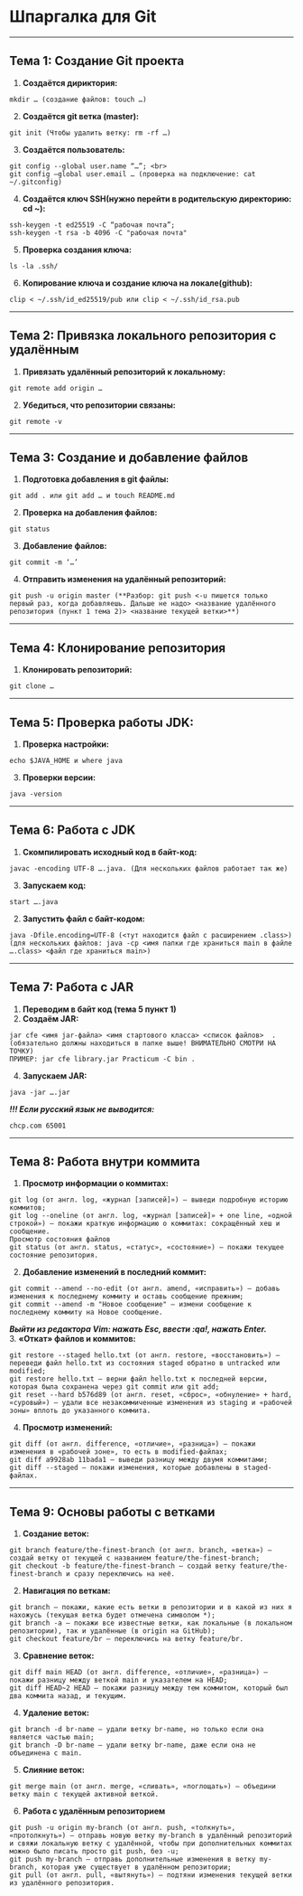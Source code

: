 # **Шпаргалка для Git**

---

## **Тема 1: Создание Git проекта**

1. **Создаётся дириктория:**
```
mkdir … (создание файлов: touch …)
```
2. **Создаётся git ветка (master):** 
```
git init (Чтобы удалить ветку: rm -rf …) 
```
3. **Создаётся пользователь:** 
```
git config --global user.name “…”; <br> 
git config –global user.email … (проверка на подключение: cat ~/.gitconfig)
```
4. **Создаётся ключ SSH(нужно перейти в родительскую директорию: cd ~):** 
```
ssh-keygen -t ed25519 -C “рабочая почта”;
ssh-keygen -t rsa -b 4096 -C "рабочая почта" 
```
5. **Проверка создания ключа:**
```
ls -la .ssh/ 
```
6. **Копирование ключа и создание ключа на локале(github):** 
```
clip < ~/.ssh/id_ed25519/pub или clip < ~/.ssh/id_rsa.pub 
```

---

## **Тема 2: Привязка локального репозитория с удалённым** 

1. **Привязать удалённый репозиторий к локальному:**
```
git remote add origin … 
```
2. **Убедиться, что репозитории связаны:** 
```
git remote -v
```

---

## **Тема 3: Создание и добавление файлов**

1. **Подготовка добавления в git файлы:**
```
git add . или git add … и touch README.md 
```
2. **Проверка на добавления файлов:** 
```
git status 
```
3. **Добавление файлов:** 
```
git commit -m ‘…’ 
```
4. **Отправить изменения на удалённый репозиторий:** 
```
git push -u origin master (**Разбор: git push <-u пишется только первый раз, когда добавляешь. Дальше не надо> <название удалённого репозитория (пункт 1 тема 2)> <название текущей ветки>**) 
```

---

## **Тема 4: Клонирование репозитория** 

1.  **Клонировать репозиторий:** 
```
git clone …
```

---

## **Тема 5: Проверка работы JDK:**
1. **Проверка настройки:**
```
echo $JAVA_HOME и where java
```
3. **Проверки версии:**
```
java -version
```

---


## **Тема 6: Работа с JDK**
1. **Скомпилировать исходный код в байт-код:**
```
javac -encoding UTF-8 ….java. (Для нескольких файлов работает так же)
```
3. **Запускаем код:**
```
start ….java
```
2. **Запустить файл с байт-кодом:**
```
java -Dfile.encoding=UTF-8 (<тут находится файл с расширением .class>) (для нескольких файлов: java -cp <имя папки где храниться main в файле ….class> <файл где храниться main>)
```

---


## **Тема 7: Работа с JAR**
1. **Переводим в байт код (тема 5 пункт 1)**
2. **Создаём JAR:**
```
jar cfe <имя jar-файла> <имя стартового класса> <список файлов>  . (обязательно должны находиться в папке выше! ВНИМАТЕЛЬНО СМОТРИ НА ТОЧКУ)
ПРИМЕР: jar cfe library.jar Practicum -C bin .
```
4. **Запускаем JAR:**
```
java -jar ….jar
```
***!!! Если русский язык не выводится:*** 
```
chcp.com 65001
```

---


## **Тема 8: Работа внутри коммита**
1. **Просмотр информации о коммитах:**
```
git log (от англ. log, «журнал [записей]») — выведи подробную историю коммитов;
git log --oneline (от англ. log, «журнал [записей]» + one line, «одной строкой») — покажи краткую информацию о коммитах: сокращённый хеш и сообщение.
Просмотр состояния файлов
git status (от англ. status, «статус», «состояние») — покажи текущее состояние репозитория.
```
2. **Добавление изменений в последний коммит:**
```
git commit --amend --no-edit (от англ. amend, «исправить») — добавь изменения к последнему коммиту и оставь сообщение прежним;
git commit --amend -m "Новое сообщение" — измени сообщение к последнему коммиту на Новое сообщение.
```
***Выйти из редактора Vim: нажать Esc, ввести :qa!, нажать Enter.***  
3. **«Откат» файлов и коммитов:**
```
git restore --staged hello.txt (от англ. restore, «восстановить») — переведи файл hello.txt из состояния staged обратно в untracked или modified;
git restore hello.txt — верни файл hello.txt к последней версии, которая была сохранена через git commit или git add;
git reset --hard b576d89 (от англ. reset, «сброс», «обнуление» + hard, «суровый») — удали все незакоммиченные изменения из staging и «рабочей зоны» вплоть до указанного коммита.
```
4. **Просмотр изменений:**
```
git diff (от англ. difference, «отличие», «разница») — покажи изменения в «рабочей зоне», то есть в modified-файлах;
git diff a9928ab 11bada1 — выведи разницу между двумя коммитами;
git diff --staged — покажи изменения, которые добавлены в staged-файлах.
```

---


## **Тема 9: Основы работы с ветками**
1. **Создание веток:**
```
git branch feature/the-finest-branch (от англ. branch, «ветка») — создай ветку от текущей с названием feature/the-finest-branch;
git checkout -b feature/the-finest-branch — создай ветку feature/the-finest-branch и сразу переключись на неё.
```
2. **Навигация по веткам:**
```
git branch — покажи, какие есть ветки в репозитории и в какой из них я нахожусь (текущая ветка будет отмечена символом *);
git branch -a — покажи все известные ветки, как локальные (в локальном репозитории), так и удалённые (в origin на GitHub);
git checkout feature/br — переключись на ветку feature/br.
```
3. **Сравнение веток:**
```
git diff main HEAD (от англ. difference, «отличие», «разница») — покажи разницу между веткой main и указателем на HEAD;
git diff HEAD~2 HEAD — покажи разницу между тем коммитом, который был два коммита назад, и текущим.
```
4. **Удаление веток:**
```
git branch -d br-name — удали ветку br-name, но только если она является частью main;
git branch -D br-name — удали ветку br-name, даже если она не объединена с main.
```
5. **Слияние веток:**
```
git merge main (от англ. merge, «сливать», «поглощать») — объедини ветку main с текущей активной веткой. 
```
6. **Работа с удалённым репозиторием**
```
git push -u origin my-branch (от англ. push, «толкнуть», «протолкнуть») — отправь новую ветку my-branch в удалённый репозиторий и свяжи локальную ветку с удалённой, чтобы при дополнительных коммитах можно было писать просто git push, без -u;
git push my-branch — отправь дополнительные изменения в ветку my-branch, которая уже существует в удалённом репозитории;
git pull (от англ. pull, «вытянуть») — подтяни изменения текущей ветки из удалённого репозитория.
```